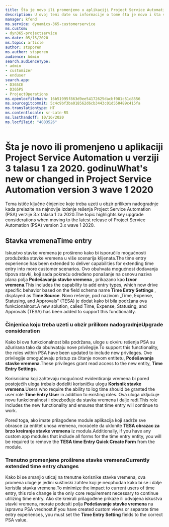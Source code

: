 ```yaml
---
title: Šta je novo ili promenjeno u aplikaciji Project Service Automation u verziji 3.x talasu 1 za 2020. godinu
description: U ovoj temi date su informacije o tome šta je novo i šta se promenilo u rešenju Project Service Automation u verziji 3 talasu 1 za 2020.
manager: kfend
ms.service: dynamics-365-customerservice
ms.custom:
- dyn365-projectservice
ms.date: 05/15/2020
ms.topic: article
author: stsporen
ms.author: stsporen
audience: Admin
search.audienceType:
- admin
- customizer
- enduser
search.app:
- D365CE
- D365PS
- ProjectOperations
ms.openlocfilehash: 16b51995f863d9ee54172625dacbf081c51c8556
ms.sourcegitcommit: 5c4c9bf3ba018562d6cb3443c01d550489c415fa
ms.translationtype: HT
ms.contentlocale: sr-Latn-RS
ms.lasthandoff: 10/16/2020
ms.locfileid: "4083526"
---
```

# <a name="whats-new-or-changed-in-project-service-automation-version-3-wave-1-2020"></a><span data-ttu-id="e80bf-103">Šta je novo ili promenjeno u aplikaciji Project Service Automation u verziji 3 talasu 1 za 2020. godinu</span><span class="sxs-lookup"><span data-stu-id="e80bf-103">What's new or changed in Project Service Automation version 3 wave 1 2020</span></span>
<span data-ttu-id="e80bf-104">Tema ističe ključne činjenice koje treba uzeti u obzir prilikom nadogradnje kada prelazite na najnovije izdanje rešenja Project Service Automation (PSA) verzije 3.x talasa 1 za 2020.</span><span class="sxs-lookup"><span data-stu-id="e80bf-104">The topic highlights key upgrade considerations when moving to the latest release of Project Service Automation (PSA) version 3.x wave 1 2020.</span></span>

## <a name="time-entry"></a><span data-ttu-id="e80bf-105">Stavka vremena</span><span class="sxs-lookup"><span data-stu-id="e80bf-105">Time entry</span></span>
<span data-ttu-id="e80bf-106">Iskustvo stavke vremena je prošireno kako bi isporučilo mogućnosti produžetka stavke vremena u više scenarija klijenata.</span><span class="sxs-lookup"><span data-stu-id="e80bf-106">The time entry experience has been extended to deliver capabilities for extending time entry into more customer scenarios.</span></span> <span data-ttu-id="e80bf-107">Ovo obuhvata mogućnost dodavanja tipova stavki, koji sada pokreću određeno ponašanje na osnovu naziva plana polja **Podešavanja stavke vremena** , prikazano kao **Izvor vremena**.</span><span class="sxs-lookup"><span data-stu-id="e80bf-107">This includes the capability to add entry types, which now drive specific behavior based on the field schema name **Time Entry Settings** , displayed as **Time Source**.</span></span> <span data-ttu-id="e80bf-108">Novo rešenje, pod nazivom „Time, Expense, Statusing, and Approvals“ (TESA) je dodat kako bi bila podržana ova funkcionalnost.</span><span class="sxs-lookup"><span data-stu-id="e80bf-108">A new solution, called Time, Expense, Statusing, and Approvals (TESA) has been added to support this functionality.</span></span>

### <a name="upgrade-consideration"></a><span data-ttu-id="e80bf-109">Činjenica koju treba uzeti u obzir prilikom nadogradnje</span><span class="sxs-lookup"><span data-stu-id="e80bf-109">Upgrade consideration</span></span>
<span data-ttu-id="e80bf-110">Kako bi ova funkcionalnost bila podržana, uloge u okviru rešenja PSA su ažurirana tako da obuhvataju nove privilegije.</span><span class="sxs-lookup"><span data-stu-id="e80bf-110">To support this functionality, the roles within PSA have been updated to include new privileges.</span></span> <span data-ttu-id="e80bf-111">Ove privilegije omogućavaju pristup za čitanje novom entitetu, **Podešavanja stavke vremena**.</span><span class="sxs-lookup"><span data-stu-id="e80bf-111">These privileges grant read access to the new entity, **Time Entry Settings**.</span></span>

<span data-ttu-id="e80bf-112">Korisnicima koji zahtevaju mogućnost evidentiranja vremena bi pored postojećih uloga trebalo dodeliti korisničku ulogu **Korisnik stavke vremena**.</span><span class="sxs-lookup"><span data-stu-id="e80bf-112">Users who require the ability to log time should be granted the user role **Time Entry User** in addition to existing roles.</span></span> <span data-ttu-id="e80bf-113">Ova uloga uključuje novu funkcionalnost i obezbeđuje da stavka vremena i dalje radi.</span><span class="sxs-lookup"><span data-stu-id="e80bf-113">This role includes the new functionality and ensures that time entry will continue to work.</span></span>

<span data-ttu-id="e80bf-114">Pored toga, ako imate prilagođene module aplikacija koji sadrže sve obrasce za entitet unosa vremena, moraćete da uklonite **TESA obrazac za brzo kreiranje stavke vremena** iz modula.</span><span class="sxs-lookup"><span data-stu-id="e80bf-114">Additionally, if you have any custom app modules that include all forms for the time entry entity, you will be required to remove the **TESA time Entry Quick Create Form** from the module.</span></span>

### <a name="currently-extended-time-entry-changes"></a><span data-ttu-id="e80bf-115">Trenutno promenjene proširene stavke vremena</span><span class="sxs-lookup"><span data-stu-id="e80bf-115">Currently extended time entry changes</span></span>
<span data-ttu-id="e80bf-116">Kako bi se smanjio uticaj na trenutne korisnike stavke vremena, ova promena uloge je jedini suštinski zahtev koji je neophodan kako bi se i dalje koristila stavka vremena.</span><span class="sxs-lookup"><span data-stu-id="e80bf-116">To minimize the impact to current users of time entry, this role change is the only core requirement necessary to continue utilizing time entry.</span></span> <span data-ttu-id="e80bf-117">Ako ste kreirali prilagođene prikaze ili odvojena iskustva stavki vremena, morate podesiti polja **Podešavanje stavke vremena** na ispravnu PSA vrednost.</span><span class="sxs-lookup"><span data-stu-id="e80bf-117">If you have created custom views or separate time entry experiences, you must set the **Time Entry Setting** fields to the correct PSA value.</span></span>
